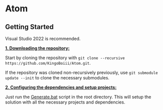 # Atom

## Getting Started
Visual Studio 2022 is recommended.

<ins>**1. Downloading the repository:**</ins>

Start by cloning the repository with `git clone --recursive https://github.com/KingoBoiii/Atom.git`.

If the repository was cloned non-recursively previously, use `git submodule update --init` to clone the necessary submodules.

<ins>**2. Configuring the dependencies and setup projects:**</ins>

Just run the [Generate.bat](https://github.com/KingoBoiii/Atom/blob/master/Generate.bat) script in the root directory. This will setup the solution with all the necessary projects and dependencies.

